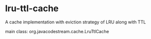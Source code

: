 # lru-ttl-cache
A cache implementation with eviction strategy of LRU along with TTL

main class: org.javacodestream.cache.LruTtlCache
